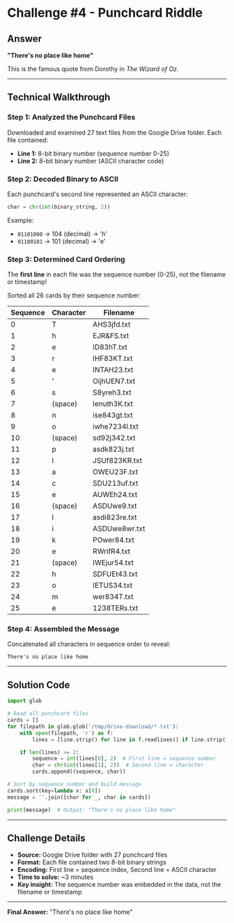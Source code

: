 # Challenge #4 - Punchcard Riddle

## Answer

**"There's no place like home"**

This is the famous quote from Dorothy in *The Wizard of Oz*.

---

## Technical Walkthrough

### Step 1: Analyzed the Punchcard Files

Downloaded and examined 27 text files from the Google Drive folder. Each file contained:
- **Line 1:** 8-bit binary number (sequence number 0-25)
- **Line 2:** 8-bit binary number (ASCII character code)

### Step 2: Decoded Binary to ASCII

Each punchcard's second line represented an ASCII character:
```python
char = chr(int(binary_string, 2))
```

Example:
- `01101000` → 104 (decimal) → 'h'
- `01100101` → 101 (decimal) → 'e'

### Step 3: Determined Card Ordering

The **first line** in each file was the sequence number (0-25), not the filename or timestamp!

Sorted all 26 cards by their sequence number:

| Sequence | Character | Filename |
|----------|-----------|----------|
| 0 | T | AHS3jfd.txt |
| 1 | h | EJR&FS.txt |
| 2 | e | ID83hT.txt |
| 3 | r | IHF83KT.txt |
| 4 | e | INTAH23.txt |
| 5 | ' | OijhUEN7.txt |
| 6 | s | S8yreh3.txt |
| 7 | (space) | Ienuth3K.txt |
| 8 | n | ise843gt.txt |
| 9 | o | iwhe7234l.txt |
| 10 | (space) | sd92j342.txt |
| 11 | p | asdk823j.txt |
| 12 | l | JSUf823KR.txt |
| 13 | a | OWEU23F.txt |
| 14 | c | SDU213uf.txt |
| 15 | e | AUWEh24.txt |
| 16 | (space) | ASDUwe9.txt |
| 17 | l | asdi823re.txt |
| 18 | i | ASDUwe8wr.txt |
| 19 | k | POwer84.txt |
| 20 | e | RWrifR4.txt |
| 21 | (space) | IWEjur54.txt |
| 22 | h | SDFUEt43.txt |
| 23 | o | IETUS34.txt |
| 24 | m | wer834T.txt |
| 25 | e | 1238TERs.txt |

### Step 4: Assembled the Message

Concatenated all characters in sequence order to reveal:

```
There's no place like home
```

---

## Solution Code

```python
import glob

# Read all punchcard files
cards = []
for filepath in glob.glob('/tmp/drive-download/*.txt'):
    with open(filepath, 'r') as f:
        lines = [line.strip() for line in f.readlines() if line.strip()]

    if len(lines) >= 2:
        sequence = int(lines[0], 2)  # First line = sequence number
        char = chr(int(lines[1], 2))  # Second line = character
        cards.append((sequence, char))

# Sort by sequence number and build message
cards.sort(key=lambda x: x[0])
message = ''.join([char for _, char in cards])

print(message)  # Output: "There's no place like home"
```

---

## Challenge Details

- **Source:** Google Drive folder with 27 punchcard files
- **Format:** Each file contained two 8-bit binary strings
- **Encoding:** First line = sequence index, Second line = ASCII character
- **Time to solve:** ~3 minutes
- **Key insight:** The sequence number was embedded in the data, not the filename or timestamp

---

**Final Answer:** "There's no place like home"
